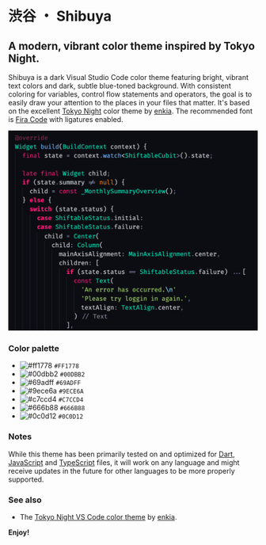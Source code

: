 # 渋谷 ・ Shibuya

## A modern, vibrant color theme inspired by Tokyo Night.

Shibuya is a dark Visual Studio Code color theme featuring bright, vibrant text colors and dark, subtle blue-toned background. With consistent coloring for variables, control flow statements and operators, the goal is to easily draw your attention to the places in your files that matter. It's based on the excellent [Tokyo Night][tokyo_night] color theme by [enkia][enkia]. The recommended font is [Fira Code][fira_code] with ligatures enabled.

<img src="assets/dart_example.png" alt="Dart code example" width="600px" />

### Color palette

- ![#ff1778](https://via.placeholder.com/15/ff1778/000000?text=+) `#FF1778`
- ![#00dbb2](https://via.placeholder.com/15/00dbb2/000000?text=+) `#00DBB2`
- ![#69adff](https://via.placeholder.com/15/69adff/000000?text=+) `#69ADFF`
- ![#9ece6a](https://via.placeholder.com/15/9ece6a/000000?text=+) `#9ECE6A`
- ![#c7ccd4](https://via.placeholder.com/15/c7ccd4/000000?text=+) `#C7CCD4`
- ![#666b88](https://via.placeholder.com/15/666b88/000000?text=+) `#666B88`
- ![#0c0d12](https://via.placeholder.com/15/0c0d12/000000?text=+) `#0C0D12`

### Notes

While this theme has been primarily tested on and optimized for [Dart][dart_lang], [JavaScript][js] and [TypeScript][ts] files, it will work on any language and might receive updates in the future for other languages to be more properly supported.

### See also

- The [Tokyo Night VS Code color theme][tokyo_night] by [enkia][enkia].

**Enjoy!**

[tokyo_night]: https://marketplace.visualstudio.com/items?itemName=enkia.tokyo-night 'Tokyo Night VS Code extension page'
[enkia]: https://github.com/enkia/tokyo-night-vscode-theme 'Tokyo Night author "enkia" GitHub profile page'
[fira_code]: https://github.com/tonsky/FiraCode 'Fira Code GitHub repository page'
[dart_lang]: https://dart.dev 'Dart langauge page'
[js]: https://en.wikipedia.org/wiki/JavaScript 'JavaScript Wikipedia page'
[ts]: https://www.typescriptlang.org/ 'TypeScript language page'
[json]: https://www.json.org/json-en.html 'JSON spec page'
[python]: https://www.python.org/ 'Python language page'
